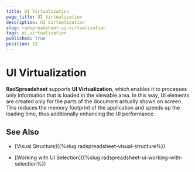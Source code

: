 ```yaml
---
title: UI Virtualization
page_title: UI Virtualization
description: UI Virtualization
slug: radspreadsheet-ui-virtualization
tags: ui,virtualization
published: True
position: 13
---
```


# UI Virtualization

__RadSpreadsheet__ supports __UI Virtualization__, which enables it to processes only information that is loaded in the viewable area. In this way, UI elements are created only for the parts of the document actually shown on screen. This reduces the memory footprint of the application and speeds up the loading time, thus additionally enhancing the UI performance.

## See Also

 * [Visual Structure]({%slug radspreadsheet-visual-structure%})

 * [Working with UI Selection]({%slug radspreadsheet-ui-working-with-selection%})
